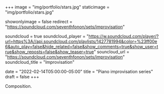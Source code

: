 +++
image = "img/portfolio/stars.jpg"
staticimage = "img/portfolio/stars.jpg"

showonlyimage = false
redirect = "https://soundcloud.com/seventhfonon/sets/improvisation"

soundcloud = true
soundcloud_player = "https://w.soundcloud.com/player/?url=https%3A//api.soundcloud.com/playlists/1427781994&color=%23ff00e6&auto_play=false&hide_related=false&show_comments=true&show_user=true&show_reposts=false&show_teaser=true"
souncloud_url = "https://soundcloud.com/seventhfonon/sets/improvisation"
soundcloud_title = "Improvisation"

date = "2022-02-14T05:00:00-05:00"
title = "Piano improvisation series"
draft = false
+++

Composition.